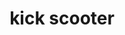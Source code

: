 ---
layout: travel&places
title: kick scooter
emoji: kick_scooter
permalink: 🛴.html
image: assets/img/3moji/kick_scooter.png
---